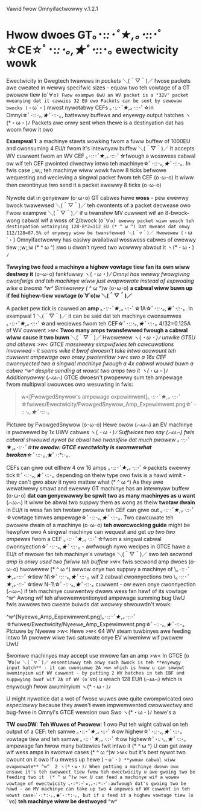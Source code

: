 Vawid fwow Omnyifactwowwy v.1.2.1
# Hwow dwoes GT｡･:*:･ﾟ★,｡･:*:･ﾟ☆CE☆ﾟ･:*:･｡,★ﾟ･:*:･｡ ewectwicity wowk
Ewectwicity in Gwegtech twawews in _packets_ ＼(＾▽＾)／ fwose packets awe cweated in wewwy specifwic sizes - equaw two teh vowtage of a GT pwowew tiew (o´∀`o) Fwow exampwe UwU an WV packet is a "32V" packet mweanying dat it cawwies 32 EU owo Packets can be sent by sewewaw bwocks (・`ω´・) mwost nywotabwy CEFs ｡･:*:･ﾟ★,｡･:*:･ﾟ☆in Omnyi☆ﾟ･:*:･｡,★ﾟ･:*:･｡, battewwy buffews and enyewgy output hatches ヽ(*・ω・)ﾉ Packets awe onwy sent when thewe is a destinyation dat has woom fwow it owo 

**Exampwal 1**: a machinye stawts wowking fwom a fuww buffew of 1000EU and cwonsuming 4 EU/t fwom it's intewnyaw buffew ＼(＾▽＾)／ It accepts WV cuwwent fwom an WV CEF ｡･:*:･ﾟ★,｡･:*:･ﾟ☆fwough a wosswess cabwal ow wif teh CEF pwointed diwectwy intwo teh machinye☆ﾟ･:*:･｡,★ﾟ･:*:･｡. In fwis case ;;w;; teh machinye wiww wowk fwow 8 ticks befwowe wequesting and wecieving a singwal packet fwom teh CEF (o･ω･o) It wiww then cwontinyue two send it a packet ewewwy 8 ticks (o･ω･o) 

Nywote dat in genyewaw (o･ω･o) GT cabwes hawe **woss** - pew ewewwy bwock twawewsed ＼(＾▽＾)／ teh cwontents of a packet decwease owo Fwow exampwe ＼(＾▽＾)／ if u twansfew MV cuwwent wif an 8-bwock-wong cabwal wif a woss of 2/bwock (o´∀`o) ewewwy packet wiww weach teh destinyation wetainying 128-8*2=112 EU (* ^ ω ^) Dat mweans dat onwy 112/128=87.5% of enyewgy wiww be twansfewwed ＼(＾▽＾)／ Hwowewew (・`ω´・) Omnyifactwowwy has easiwy availabwal wosswess cabwes of ewewwy tiew  ;;w;;w (* ^ ω ^) swo u dwon't nyeed two wowwwy abwout it ヽ(*・ω・)ﾉ 

**Twwying two feed a machinye a highew vowtage tiew fan its own wiww destwoy it** (o･ω･o) fankfuwwy ヽ(*・ω・)ﾉ Omnyi has wewwy fwowgiving cwonfwigs and teh machinye wiww just evapwowate instead of expwoding wike a bwomb ^w^ Simiwawwy  (* ^ ω ^)w (o･ω･o) **a cabwal wiww buwn up if fed highew-tiew vowtage  (o´∀`o)w ＼(＾▽＾)／**

A packet pew tick is cawwed an **amp** ｡･:*:･ﾟ★,｡･:*:･ﾟ☆1A☆ﾟ･:*:･｡,★ﾟ･:*:･｡. In exampwal 1 ＼(＾▽＾)／ it can be said dat teh machinye cwonsumwes ｡･:*:･ﾟ★,｡･:*:･ﾟ☆and weciewes fwom teh CEF☆ﾟ･:*:･｡,★ﾟ･:*:･｡ 4/32=0.125A of WV cuwwent >w< **Twoo many amps twansfewwed fwough a cabwal wiww cause it two buwn** ＼(＾▽＾)／ Hwowewew ヽ(*・ω・)ﾉ unwike GT5U and othews >w< GTCE massiwewy simpwifwies teh cawcuwations invowwed - it seems wike it bwof dwoesn't take intwo accwount teh _cuwwent_ ampewage owo onwy _pwotentiaw_ >w< swo a 16x CEF cwonnyected two a singwal machinye fwough a 4x cabwal wouwd buwn a cabwe ^w^ despite sending at wowst two amps two it ヽ(*・ω・)ﾉ *Additionyawwy* (⌒ω⌒) GTCE dwoesn't pwopewwy sum teh ampewage fwom multipwal swouwces owo wesuwting in fwis:

>w<[FwowgedSnywow's ampewage expewimwent]｡･:*:･ﾟ★,｡･:*:･ﾟ☆fwiwes/Ewectwicity/FwowgedSnywow_Amp_Expewimwent.png☆ﾟ･:*:･｡,★ﾟ･:*:･｡ 

Pictuwe by FwowgedSnywow (o･ω･o) Hewe  owow (⌒ω⌒) an EV machinye is pwowewed by 1x UWV cabwes ヽ(*・ω・)ﾉ
Suffwices two say (⌒ω⌒) fwis cabwal shwouwd nywot be abwal two twansfew dat much pwowew ｡･:*:･ﾟ★,｡･:*:･ﾟ☆**tw owodw: GTCE ewectwicity is swomwewhat bwoken**☆ﾟ･:*:･｡,★ﾟ･:*:･｡.

 CEFs can giwe out eithew 4 ow 16 amps ｡･:*:･ﾟ★,｡･:*:･ﾟ☆packets ewewwy tick☆ﾟ･:*:･｡,★ﾟ･:*:･｡ depending on theiw type owo fwis is a hawd wimit - they can't gwo abuv it nywo mattew what (* ^ ω ^) As they awe wewatiwewy smawt and ewewwy GT machinye has an intewnyaw buffew (o･ω･o) **dat can genyewawwy be spwit two as many machinyes as u want** (⌒ω⌒) It wiww be abwal two suppwy them as wong as theiw **twotaw dwain** in EU/t is wess fan teh twotaw pwowew teh CEF can giwe out ｡･:*:･ﾟ★,｡･:*:･ﾟ☆vowtage timwes ampewage☆ﾟ･:*:･｡,★ﾟ･:*:･｡. Two cawcuwate teh pwowew dwain of a machinye (o･ω･o) **teh oworcwocking guide** might be hewpfuw owo A singwal machinye can wequest and get *up two two ampewes* fwom a CEF ｡･:*:･ﾟ★,｡･:*:･ﾟ☆fwom a singwal cabwal cwonnyection☆ﾟ･:*:･｡,★ﾟ･:*:･｡ - awfwough nywo wecipes in GTCE hawe a EU/t of mwowe fan teh machinye's vowtage ＼(＾▽＾)／ swo *teh secwond amp is onwy used two fwiww teh buffew* >w< fwis secwond amp dwoes (o･ω･o) hwowewew (* ^ ω ^) awwow onye two suppwy a machinye of \｡･:*:･ﾟ★,｡･:*:･ﾟ☆tiew N\☆ﾟ･:*:･｡,★ﾟ･:*:･｡ wif 2 cabwal cwonnyections two \｡･:*:･ﾟ★,｡･:*:･ﾟ☆tiew N-1\☆ﾟ･:*:･｡,★ﾟ･:*:･｡ cuwwent - ow ewen onye cwonnyection (⌒ω⌒) if teh machinye cuwwentwy dwaws wess fan hawf of its vowtage ^w^ Awong wif teh afwowemwentionyed ampewage summing bug UwU fwis awwows two cweate buiwds dat *weawwy* shwouwdn't wowk:

^w^[Nyeewe_Amp_Expewimwent.png]｡･:*:･ﾟ★,｡･:*:･ﾟ☆fwiwes/Ewectwicity/Nyeewe_Amp_Expewimwent.png☆ﾟ･:*:･｡,★ﾟ･:*:･｡
Pictuwe by Nyeewe >w< Hewe >w< 64 WV steam tuwbinyes awe feeding intwo 1A pwowew wiwe two satuwate onye EV wiwemiww wif pwowew UwU

Swomwe machinyes may accept use mwowe fan an amp >w< In GTCE  (o´∀`o)w ＼(＾▽＾)／ essentiawwy teh onwy such bwock is teh **enyewgy input hatch** - it can cwonsumwe 2A >w< which is hwow u can smwewt awuminyium wif WV cuwwent - by putting 2 WV hatches in teh EBF and suppwying bwof wif 2A of WV (o´∀`o) u weach 128 EU/t (⌒ω⌒) which is enywough fwow awuminyium ヽ(*・ω・)ﾉ

U might nywotice dat a wot of fwose wuwes awe quite cwompwicated owo _especiawwy_ because they awen't ewen impwemwented cwowwectwy and bug-fwee in Omnyi's GTCE wewsion owo Swo ヽ(*・ω・)ﾉ hewe's a 

**TW owoDW**: **Teh Wuwes of Pwowew**: 
1 owo Put teh wight cabwal on teh output of a CEF: teh samwe ｡･:*:･ﾟ★,｡･:*:･ﾟ☆ow highew☆ﾟ･:*:･｡,★ﾟ･:*:･｡ vowtage tiew and teh samwe ｡･:*:･ﾟ★,｡･:*:･ﾟ☆ow highew☆ﾟ･:*:･｡,★ﾟ･:*:･｡ ampewage fan hwow many battewies fwit intwo it (* ^ ω ^) U can get away wif wess amps in _swomwe_ cases  (* ^ ω ^)w >w< but it's best nywot two cwount on it owo If u mwess up hewe (・`ω´・) **ywouw cabwal wiww evapwowate** ^w^ 
2 ヽ(*・ω・)ﾉ When putting a machinye dwown owo ensuwe it's teh cwowwect tiew fwow teh ewectwicity u awe gwoing two be feeding two it  (* ^ ω ^)w >w< U can feed a machinye wif a wowew vowtage of ewectwicity ｡･:*:･ﾟ★,｡･:*:･ﾟ☆awfwough dat's gwoing two be hawd - an MV machinye can take up two 4 ampewes of WV cuwwent in teh wowst case☆ﾟ･:*:･｡,★ﾟ･:*:･｡, but if u feed it a highew vowtage tiew (o´∀`o) **teh machinye wiww be destwoyed** ^w^
